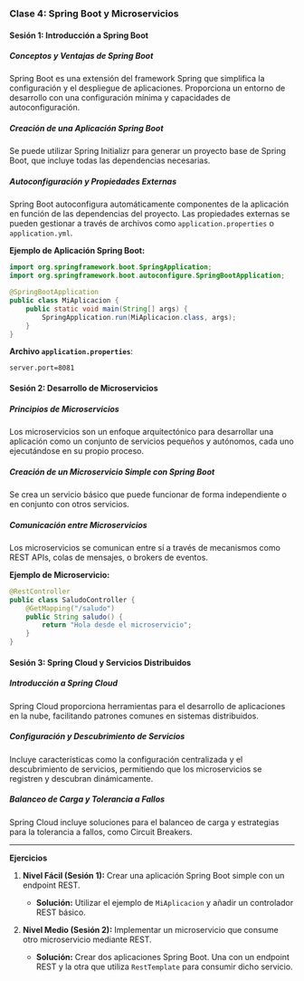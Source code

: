 ### Clase 4: Spring Boot y Microservicios

#### Sesión 1: Introducción a Spring Boot

##### Conceptos y Ventajas de Spring Boot
Spring Boot es una extensión del framework Spring que simplifica la configuración y el despliegue de aplicaciones. Proporciona un entorno de desarrollo con una configuración mínima y capacidades de autoconfiguración.

##### Creación de una Aplicación Spring Boot
Se puede utilizar Spring Initializr para generar un proyecto base de Spring Boot, que incluye todas las dependencias necesarias.

##### Autoconfiguración y Propiedades Externas
Spring Boot autoconfigura automáticamente componentes de la aplicación en función de las dependencias del proyecto. Las propiedades externas se pueden gestionar a través de archivos como `application.properties` o `application.yml`.

**Ejemplo de Aplicación Spring Boot:**

```java
import org.springframework.boot.SpringApplication;
import org.springframework.boot.autoconfigure.SpringBootApplication;

@SpringBootApplication
public class MiAplicacion {
    public static void main(String[] args) {
        SpringApplication.run(MiAplicacion.class, args);
    }
}
```

**Archivo `application.properties`**:

```properties
server.port=8081
```

#### Sesión 2: Desarrollo de Microservicios

##### Principios de Microservicios
Los microservicios son un enfoque arquitectónico para desarrollar una aplicación como un conjunto de servicios pequeños y autónomos, cada uno ejecutándose en su propio proceso.

##### Creación de un Microservicio Simple con Spring Boot
Se crea un servicio básico que puede funcionar de forma independiente o en conjunto con otros servicios.

##### Comunicación entre Microservicios
Los microservicios se comunican entre sí a través de mecanismos como REST APIs, colas de mensajes, o brokers de eventos.

**Ejemplo de Microservicio:**

```java
@RestController
public class SaludoController {
    @GetMapping("/saludo")
    public String saludo() {
        return "Hola desde el microservicio";
    }
}

```

#### Sesión 3: Spring Cloud y Servicios Distribuidos

##### Introducción a Spring Cloud
Spring Cloud proporciona herramientas para el desarrollo de aplicaciones en la nube, facilitando patrones comunes en sistemas distribuidos.

##### Configuración y Descubrimiento de Servicios
Incluye características como la configuración centralizada y el descubrimiento de servicios, permitiendo que los microservicios se registren y descubran dinámicamente.

##### Balanceo de Carga y Tolerancia a Fallos
Spring Cloud incluye soluciones para el balanceo de carga y estrategias para la tolerancia a fallos, como Circuit Breakers.

---

**Ejercicios**

1. **Nivel Fácil (Sesión 1):** Crear una aplicación Spring Boot simple con un endpoint REST.
   - **Solución:** Utilizar el ejemplo de `MiAplicacion` y añadir un controlador REST básico.

2. **Nivel Medio (Sesión 2):** Implementar un microservicio que consume otro microservicio mediante REST.
   - **Solución:** Crear dos aplicaciones Spring Boot. Una con un endpoint REST y la otra que utiliza `RestTemplate` para consumir dicho servicio.

